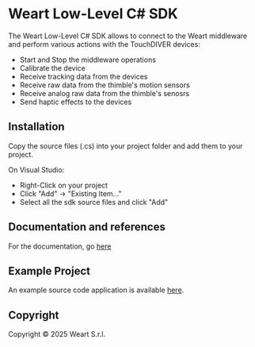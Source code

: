 # Weart Low-Level C# SDK

The Weart Low-Level C# SDK  allows to connect to the Weart middleware and perform various actions with the TouchDIVER devices:
* Start and Stop the middleware operations
* Calibrate the device
* Receive tracking data from the devices
* Receive raw data from the thimble's motion sensors 
* Receive analog raw data from the thimble's senosrs
* Send haptic effects to the devices

## Installation

Copy the source files (.cs) into your project folder and add them to your project.

On Visual Studio:
* Right-Click on your project
* Click "Add" -> "Existing Item..."
* Select all the sdk source files and click "Add"

## Documentation and references
For the documentation, go [here](https://weart.it/developer-guide/)

## Example Project
An example source code application is available [here](https://github.com/WEARTHaptics/WEART-SDK-CSharp-Example).

## Copyright

Copyright &copy; 2025 Weart S.r.l.